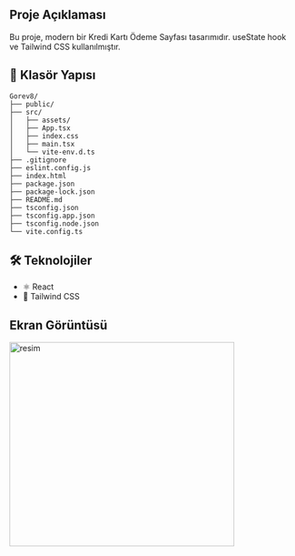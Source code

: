 ## Proje Açıklaması

Bu proje, modern bir Kredi Kartı Ödeme Sayfası tasarımıdır. useState hook ve Tailwind CSS kullanılmıştır.


## 📁 Klasör Yapısı

```
Gorev8/
├── public/
├── src/
│   ├── assets/
│   ├── App.tsx
│   ├── index.css
│   ├── main.tsx
│   └── vite-env.d.ts
├── .gitignore
├── eslint.config.js
├── index.html
├── package.json
├── package-lock.json
├── README.md
├── tsconfig.json
├── tsconfig.app.json
├── tsconfig.node.json
└── vite.config.ts
```

## 🛠 Teknolojiler

- ⚛️ React
- 🎨 Tailwind CSS

## Ekran Görüntüsü
<img width="396" height="359" alt="resim" src="https://github.com/user-attachments/assets/ffa7d26a-ff2c-40dd-ac38-95ba6542ad99" />
